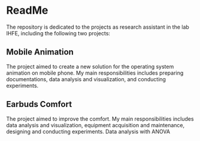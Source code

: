 # ReadMe

The repository is dedicated to the projects as research assistant in the lab IHFE, including the following two projects:

## Mobile Animation
The project aimed to create a new solution for the operating system animation on mobile phone. My main responsibilities includes preparing documentations, data analysis and visualization, and conducting experiments.

## Earbuds Comfort
The project aimed to improve the comfort. My main responsibilities includes data analysis and visualization, equipment acquisition and maintenance, designing and conducting experiments. Data analysis with ANOVA
